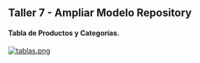 ## Taller 7 - Ampliar Modelo Repository

####  Tabla de Productos y Categorías.

[![tablas.png](https://i.postimg.cc/52DYbcm7/tablas.png)](https://postimg.cc/v4LHtNkf)
